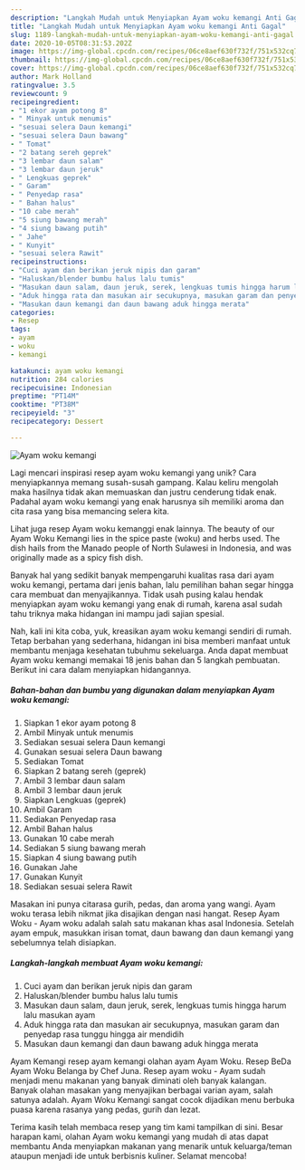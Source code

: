 ```yaml
---
description: "Langkah Mudah untuk Menyiapkan Ayam woku kemangi Anti Gagal"
title: "Langkah Mudah untuk Menyiapkan Ayam woku kemangi Anti Gagal"
slug: 1189-langkah-mudah-untuk-menyiapkan-ayam-woku-kemangi-anti-gagal
date: 2020-10-05T08:31:53.202Z
image: https://img-global.cpcdn.com/recipes/06ce8aef630f732f/751x532cq70/ayam-woku-kemangi-foto-resep-utama.jpg
thumbnail: https://img-global.cpcdn.com/recipes/06ce8aef630f732f/751x532cq70/ayam-woku-kemangi-foto-resep-utama.jpg
cover: https://img-global.cpcdn.com/recipes/06ce8aef630f732f/751x532cq70/ayam-woku-kemangi-foto-resep-utama.jpg
author: Mark Holland
ratingvalue: 3.5
reviewcount: 9
recipeingredient:
- "1 ekor ayam potong 8"
- " Minyak untuk menumis"
- "sesuai selera Daun kemangi"
- "sesuai selera Daun bawang"
- " Tomat"
- "2 batang sereh geprek"
- "3 lembar daun salam"
- "3 lembar daun jeruk"
- " Lengkuas geprek"
- " Garam"
- " Penyedap rasa"
- " Bahan halus"
- "10 cabe merah"
- "5 siung bawang merah"
- "4 siung bawang putih"
- " Jahe"
- " Kunyit"
- "sesuai selera Rawit"
recipeinstructions:
- "Cuci ayam dan berikan jeruk nipis dan garam"
- "Haluskan/blender bumbu halus lalu tumis"
- "Masukan daun salam, daun jeruk, serek, lengkuas tumis hingga harum lalu masukan ayam"
- "Aduk hingga rata dan masukan air secukupnya, masukan garam dan penyedap rasa tunggu hingga air mendidih"
- "Masukan daun kemangi dan daun bawang aduk hingga merata"
categories:
- Resep
tags:
- ayam
- woku
- kemangi

katakunci: ayam woku kemangi 
nutrition: 284 calories
recipecuisine: Indonesian
preptime: "PT14M"
cooktime: "PT38M"
recipeyield: "3"
recipecategory: Dessert

---
```



![Ayam woku kemangi](https://img-global.cpcdn.com/recipes/06ce8aef630f732f/751x532cq70/ayam-woku-kemangi-foto-resep-utama.jpg)

Lagi mencari inspirasi resep ayam woku kemangi yang unik? Cara menyiapkannya memang susah-susah gampang. Kalau keliru mengolah maka hasilnya tidak akan memuaskan dan justru cenderung tidak enak. Padahal ayam woku kemangi yang enak harusnya sih memiliki aroma dan cita rasa yang bisa memancing selera kita.

Lihat juga resep Ayam woku kemanggi enak lainnya. The beauty of our Ayam Woku Kemangi lies in the spice paste (woku) and herbs used. The dish hails from the Manado people of North Sulawesi in Indonesia, and was originally made as a spicy fish dish.

Banyak hal yang sedikit banyak mempengaruhi kualitas rasa dari ayam woku kemangi, pertama dari jenis bahan, lalu pemilihan bahan segar hingga cara membuat dan menyajikannya. Tidak usah pusing kalau hendak menyiapkan ayam woku kemangi yang enak di rumah, karena asal sudah tahu triknya maka hidangan ini mampu jadi sajian spesial.


Nah, kali ini kita coba, yuk, kreasikan ayam woku kemangi sendiri di rumah. Tetap berbahan yang sederhana, hidangan ini bisa memberi manfaat untuk membantu menjaga kesehatan tubuhmu sekeluarga. Anda dapat membuat Ayam woku kemangi memakai 18 jenis bahan dan 5 langkah pembuatan. Berikut ini cara dalam menyiapkan hidangannya.

<!--inarticleads1-->

##### Bahan-bahan dan bumbu yang digunakan dalam menyiapkan Ayam woku kemangi:

1. Siapkan 1 ekor ayam potong 8
1. Ambil  Minyak untuk menumis
1. Sediakan sesuai selera Daun kemangi
1. Gunakan sesuai selera Daun bawang
1. Sediakan  Tomat
1. Siapkan 2 batang sereh (geprek)
1. Ambil 3 lembar daun salam
1. Ambil 3 lembar daun jeruk
1. Siapkan  Lengkuas (geprek)
1. Ambil  Garam
1. Sediakan  Penyedap rasa
1. Ambil  Bahan halus
1. Gunakan 10 cabe merah
1. Sediakan 5 siung bawang merah
1. Siapkan 4 siung bawang putih
1. Gunakan  Jahe
1. Gunakan  Kunyit
1. Sediakan sesuai selera Rawit


Masakan ini punya citarasa gurih, pedas, dan aroma yang wangi. Ayam woku terasa lebih nikmat jika disajikan dengan nasi hangat. Resep Ayam Woku - Ayam woku adalah salah satu makanan khas asal Indonesia. Setelah ayam empuk, masukkan irisan tomat, daun bawang dan daun kemangi yang sebelumnya telah disiapkan. 

<!--inarticleads2-->

##### Langkah-langkah membuat Ayam woku kemangi:

1. Cuci ayam dan berikan jeruk nipis dan garam
1. Haluskan/blender bumbu halus lalu tumis
1. Masukan daun salam, daun jeruk, serek, lengkuas tumis hingga harum lalu masukan ayam
1. Aduk hingga rata dan masukan air secukupnya, masukan garam dan penyedap rasa tunggu hingga air mendidih
1. Masukan daun kemangi dan daun bawang aduk hingga merata


Ayam Kemangi resep ayam kemangi olahan ayam Ayam Woku. Resep BeDa Ayam Woku Belanga by Chef Juna. Resep ayam woku - Ayam sudah menjadi menu makanan yang banyak diminati oleh banyak kalangan. Banyak olahan masakan yang menyajikan berbagai varian ayam, salah satunya adalah. Ayam Woku Kemangi sangat cocok dijadikan menu berbuka puasa karena rasanya yang pedas, gurih dan lezat. 

Terima kasih telah membaca resep yang tim kami tampilkan di sini. Besar harapan kami, olahan Ayam woku kemangi yang mudah di atas dapat membantu Anda menyiapkan makanan yang menarik untuk keluarga/teman ataupun menjadi ide untuk berbisnis kuliner. Selamat mencoba!
